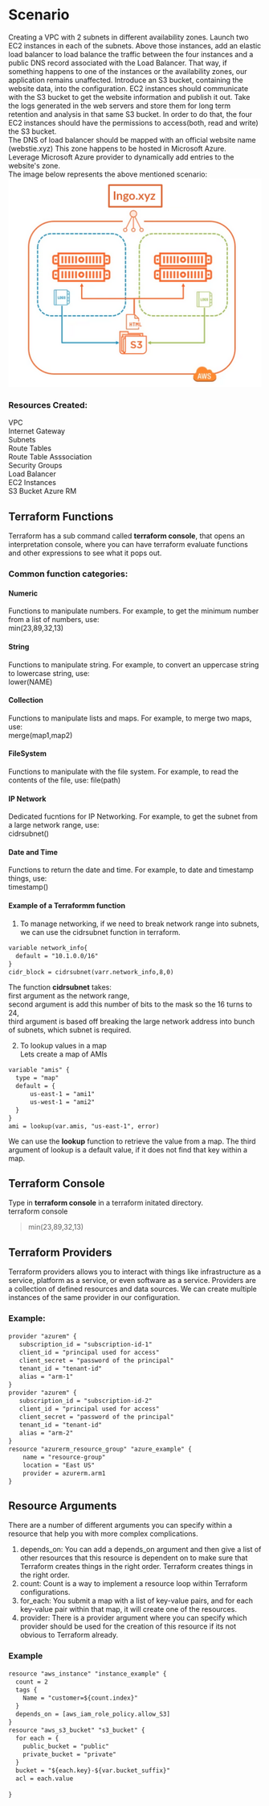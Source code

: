 # Scenario
Creating a VPC with 2 subnets in different availability zones. Launch two EC2 instances in each of the subnets. Above those instances, add an elastic load balancer to load balance the traffic between the four instances and a public DNS record associated with the Load Balancer. That way, if something happens to one of the instances or the availability zones, our application remains unaffected.
Introduce an S3 bucket, containing the website data, into the configuration.
EC2 instances should communicate with the S3 bucket to get the website information and publish it out.
Take the logs generated in the web servers and store them for long term retention and analysis in that same S3 bucket.
In order to do that, the four EC2 instances should have the permissions to access(both, read and write) the S3 bucket.  
The DNS of load balancer should be mapped with an official website name (webstie.xyz) 
This zone happens to be hosted in Microsoft Azure.  
Leverage Microsoft Azure provider to dynamically add entries to the website's zone.   
The image below represents the above mentioned scenario:  
![Scenario](https://github.com/vidushi-bansal/Terraform1-Quickstart/blob/main/Module4:Multiple-Providers/Scenario.png)

### Resources Created:
VPC  
Internet Gateway  
Subnets  
Route Tables  
Route Table Asssociation  
Security Groups  
Load Balancer  
EC2 Instances  
S3 Bucket
Azure RM

## Terraform Functions
Terraform has a sub command called **terraform console**, that opens an interpretation console, where you can have terraform evaluate functions and other expressions to see what it pops out.
### Common function categories:
#### Numeric
Functions to manipulate numbers. For example, to get the minimum number from a list of numbers, use:  
min(23,89,32,13)  
#### String
Functions to manipulate string. For example, to convert an uppercase string to lowercase string, use:  
lower(NAME)
#### Collection
Functions to manipulate lists and maps. For example, to merge two maps, use:  
merge(map1,map2)
#### FileSystem
Functions to manipulate with the file system. For example, to read the contents of the file, use: 
file(path)
#### IP Network
Dedicated fucntions for IP Networking. For example, to get the subnet from a large network range, use:  
cidrsubnet()
#### Date and Time
Functions to return the date and time. For example, to date and timestamp things, use:  
timestamp()

#### Example of a Terraformm function
1. To manage networking, if we need to break network range into subnets, we can use the cidrsubnet function in terraform.  
```
variable network_info{  
  default = "10.1.0.0/16"  
}  
cidr_block = cidrsubnet(varr.network_info,8,0)  
```
The function **cidrsubnet** takes:  
first argument as the network range,  
second argument is add this number of bits to the mask so the 16 turns to 24,    
third argument is based off breaking the large network address into bunch of subnets, which subnet is required.  
  
2. To lookup values in a map  
Lets create a map of AMIs  
```
variable "amis" {
  type = "map"
  default = {
      us-east-1 = "ami1"
      us-west-1 = "ami2"
  }
}
ami = lookup(var.amis, "us-east-1", error)  
```
  
We can use the **lookup** function to retrieve the value from a map. The third argument of lookup is a default value, if it does not find that key within a map.
  
## Terraform Console
Type in **terraform console** in a terraform initated directory.  
terraform console    
> min(23,89,32,13)  
  
## Terraform Providers
Terraform providers allows you to interact with things like infrastructure as a service, platform as a service, or even software as a service. Providers are a collection of defined resources and data sources. We can create multiple instances of the same provider in our configuration.
### Example:
```
provider "azurem" {
   subscription_id = "subscription-id-1" 
   client_id = "principal used for access"
   client_secret = "password of the principal"
   tenant_id = "tenant-id"
   alias = "arm-1"
}
provider "azurem" {
   subscription_id = "subscription-id-2" 
   client_id = "principal used for access"
   client_secret = "password of the principal"
   tenant_id = "tenant-id"
   alias = "arm-2"
}
resource "azurerm_resource_group" "azure_example" {
    name = "resource-group"
    location = "East US"
    provider = azurerm.arm1
}
```
  
## Resource Arguments
There are a number of different arguments you can specify within a resource that help you with more complex complications.  
1. depends_on: You can add a depends_on argument and then give a list of other resources that this resource is dependent on to make sure that Terraform creates things in the right order. Terraform creates things in the right order.  
2. count: Count is a way to implement a resource loop within Terraform configurations.  
3. for_each: You submit a map with a list of key-value pairs, and for each key-value pair within that map, it will create one of the resources.  
4. provider: There is a provider argument where you can specify which provider should be used for the creation of this resource if its not obvious to Terraform already.  
  
### Example
```
resource "aws_instance" "instance_example" {
  count = 2
  tags {
    Name = "customer=${count.index}"
  }
  depends_on = [aws_iam_role_policy.allow_S3]
}
resource "aws_s3_bucket" "s3_bucket" {
  for each = {
    public_bucket = "public"
    private_bucket = "private"
  }
  bucket = "${each.key}-${var.bucket_suffix}"
  acl = each.value

}
```
